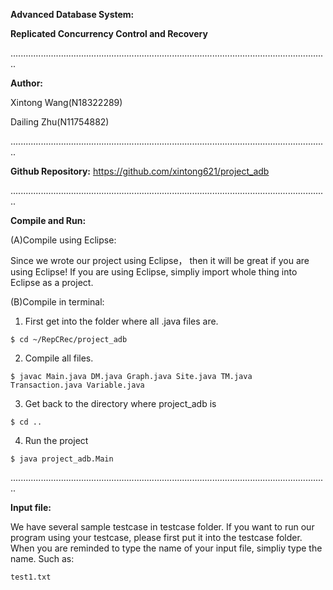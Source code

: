 **Advanced Database System:**

**Replicated Concurrency Control and Recovery**

..............................................................................................................................

**Author:**

  Xintong Wang(N18322289)
  
  Dailing Zhu(N11754882)
  

..............................................................................................................................


**Github Repository:** https://github.com/xintong621/project_adb


..............................................................................................................................



**Compile and Run:**

(A)Compile using Eclipse:

Since we wrote our project using Eclipse， then it will be great if you are using Eclipse!
If you are using Eclipse, simpliy import whole thing into Eclipse as a project.

(B)Compile in terminal:

1. First get into the folder where all .java files are.
```
$ cd ~/RepCRec/project_adb
```
2. Compile all files.
```
$ javac Main.java DM.java Graph.java Site.java TM.java Transaction.java Variable.java
```
3. Get back to the directory where project_adb is
```
$ cd ..
```
4. Run the project
```
$ java project_adb.Main
```

..............................................................................................................................


**Input file:**

We have several sample testcase in testcase folder. If you want to run our program using your testcase, please first put it into the testcase folder.
When you are reminded to type the name of your input file, simpliy type the name. Such as:
```
test1.txt
```


